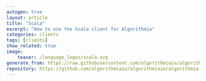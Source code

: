 ```yaml
---
autogen: true
layout: article
title: "Scala"
excerpt: "How to use the Scala client for Algorithmia"
categories: clients
tags: [clients]
show_related: true
image:
    teaser: /language_logos/scala.svg
generate_from: https://raw.githubusercontent.com/algorithmiaio/algorithmia-scala/master/README.md
repository: https://github.com/algorithmiaio/algorithmiaio/algorithmia-scala
---
```


